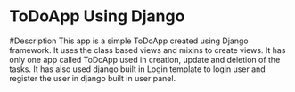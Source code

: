 # ToDoApp Using Django

#Description
This app is a simple ToDoApp created using Django framework. It uses the class based views and mixins to create views. It has only one app called ToDoApp used in creation, update and deletion of the tasks. 
It has also used django built in Login template to login user and register the user in django built in user panel.

